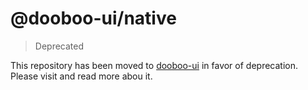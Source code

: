 # @dooboo-ui/native

> Deprecated

This repository has been moved to [dooboo-ui](https://github.com/dooboolab/dooboo-ui) in favor of deprecation. Please visit and read more abou it.
